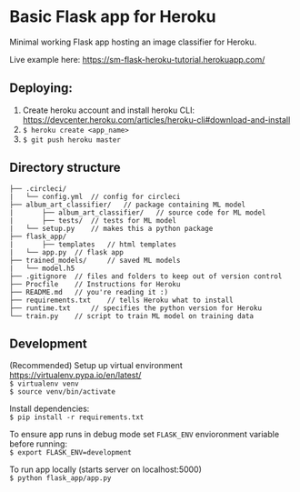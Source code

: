 # Basic Flask app for Heroku

Minimal working Flask app hosting an image classifier for Heroku.  

Live example here:
https://sm-flask-heroku-tutorial.herokuapp.com/


## Deploying:
1. Create heroku account and install heroku CLI: https://devcenter.heroku.com/articles/heroku-cli#download-and-install
2. `$ heroku create <app_name>`
3. `$ git push heroku master`


## Directory structure
```
├── .circleci/
|   └── config.yml 	// config for circleci
├── album_art_classifier/ 	// package containing ML model
|		├── album_art_classifier/ 	// source code for ML model
|		├── tests/ 	// tests for ML model
|   └── setup.py 	// makes this a python package
├── flask_app/
|		├── templates 	// html templates
|   └── app.py 	// flask app
├── trained_models/ 	// saved ML models
|   └── model.h5
├── .gitignore 	// files and folders to keep out of version control
├── Procfile 	// Instructions for Heroku
├── README.md 	// you're reading it :)
├── requirements.txt 	// tells Heroku what to install
├── runtime.txt 	// specifies the python version for Heroku
└── train.py 	// script to train ML model on training data
```

## Development

(Recommended) Setup up virtual environment https://virtualenv.pypa.io/en/latest/  
`$ virtualenv venv`  
`$ source venv/bin/activate`

Install dependencies:  
`$ pip install -r requirements.txt`

To ensure app runs in debug mode set `FLASK_ENV` envioronment variable before running:  
`$ export FLASK_ENV=development`

To run app locally (starts server on localhost:5000)  
`$ python flask_app/app.py`
